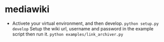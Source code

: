 # mediawiki

* Activete your virtual environment, and then develop.
`python setup.py develop`
Setup the wiki url, username and password in the example script then run it.
`python examples/link_archiver.py`
